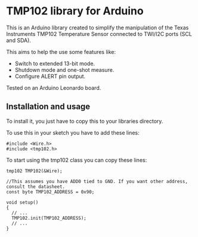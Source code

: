 TMP102 library for Arduino
=============
This is an Arduino library created to simplify the manipulation of the
Texas Instruments TMP102 Temperature Sensor connected to TWI/I2C ports (SCL and SDA).

This aims to help the use some features like:
* Switch to extended 13-bit mode.
* Shutdown mode and one-shot measure.
* Configure ALERT pin output.

Tested on an Arduino Leonardo board.

Installation and usage
----------------------

To install it, you just have to copy this to your libraries directory.

To use this in your sketch you have to add these lines:
    
    #include <Wire.h>
    #include <tmp102.h>

To start using the tmp102 class you can copy these lines:
  
    tmp102 TMP102(&Wire);
    
    //This assumes you have ADD0 tied to GND. If you want other address, consult the datasheet.
    const byte TMP102_ADDRESS = 0x90;
    
    void setup()
    {
      // ...
      TMP102.init(TMP102_ADDRESS);
      // ...
    }
  
  
